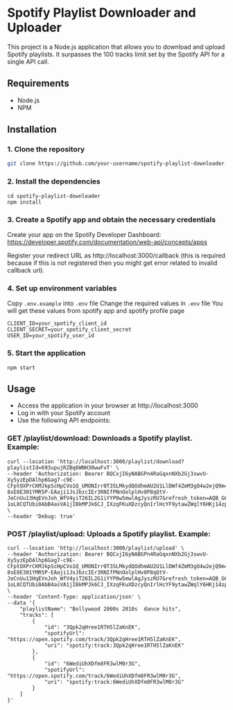 # Spotify Playlist Downloader and Uploader

This project is a Node.js application that allows you to download and upload Spotify playlists. It surpasses the 100 tracks limit set by the Spotify API for a single API call.

## Requirements

- Node.js 
- NPM 

## Installation

### 1. Clone the repository

```bash
git clone https://github.com/your-username/spotify-playlist-downloader.git
```

### 2. Install the dependencies

```
cd spotify-playlist-downloader
npm install
```

### 3. Create a Spotify app and obtain the necessary credentials

Create your app on the Spotify Developer Dashboard: https://developer.spotify.com/documentation/web-api/concepts/apps

Register your redirect URL as http://localhost:3000/callback
(this is required because if this is not registered then you might get error related to invalid callback url).


### 4. Set up environment variables
Copy `.env.example` into `.env` file
Change the required values in `.env` file
You will get these values from spotify app and spotify profile page

```
CLIENT_ID=your_spotify_client_id
CLIENT_SECRET=your_spotify_client_secret
USER_ID=your_spotify_user_id

```

### 5. Start the application

```
npm start
```

## Usage

- Access the application in your browser at http://localhost:3000
- Log in with your Spotify account
- Use the following API endpoints:

### GET /playlist/download: Downloads a Spotify playlist. Example:

```
curl --location 'http://localhost:3000/playlist/download?playlistId=693upujRZBq6WNH30wwFvT' \
--header 'Authorization: Bearer BQCxjI6yNABGPn4RaGqxnNXb2Gj3swvU-Xy5yzEpDAlhp6Gag7-c9E-CFptOXPrCKMJkpScHpCVo1Q_UMONIrr0T3SLMkydQOdhmAU2U1LlDWf4ZmM3gO4w2ejQ9m4XAY1AEsOyjW4y391GpsFGfXT2oaFdgo70zH3Npeb5Q7-8sE8E301YMR5P-EAaji1JsJbzcIEr3RNIfPNnOolplHv0P8qQtV-JeCnUu13HqEVnJoh_WfV4yiT26IL2G1iYYP0w5mwlAgJyszRU7&refresh_token=AQB_G61gpXxZW5b6BTu9p4IVMsCqlozLw0Kpb_Wmv1GVznkmn2dG-1oL8CQTUbi0AbB4asVA1jIBkMPJk6CJ_IXzqFKuXDzcyQnIrlHcYF9ytawZWqlY6HKj14zpaEH7vMk' \
--header 'Debug: true'
```


### POST /playlist/upload: Uploads a Spotify playlist. Example:


```
curl --location 'http://localhost:3000/playlist/upload' \
--header 'Authorization: Bearer BQCxjI6yNABGPn4RaGqxnNXb2Gj3swvU-Xy5yzEpDAlhp6Gag7-c9E-CFptOXPrCKMJkpScHpCVo1Q_UMONIrr0T3SLMkydQOdhmAU2U1LlDWf4ZmM3gO4w2ejQ9m4XAY1AEsOyjW4y391GpsFGfXT2oaFdgo70zH3Npeb5Q7-8sE8E301YMR5P-EAaji1JsJbzcIEr3RNIfPNnOolplHv0P8qQtV-JeCnUu13HqEVnJoh_WfV4yiT26IL2G1iYYP0w5mwlAgJyszRU7&refresh_token=AQB_G61gpXxZW5b6BTu9p4IVMsCqlozLw0Kpb_Wmv1GVznkmn2dG-1oL8CQTUbi0AbB4asVA1jIBkMPJk6CJ_IXzqFKuXDzcyQnIrlHcYF9ytawZWqlY6HKj14zpaEH7vMk' \
--header 'Content-Type: application/json' \
--data '{
    "playlistName": "Bollywood 2000s 2010s  dance hits",
    "tracks": [
        {
            "id": "3Qpk2qHree1RTH5lZaKnEK",
            "spotifyUrl": "https://open.spotify.com/track/3Qpk2qHree1RTH5lZaKnEK",
            "uri": "spotify:track:3Qpk2qHree1RTH5lZaKnEK"
        },
        {
            "id": "6WediUhXDfm8FR3wlM0r3G",
            "spotifyUrl": "https://open.spotify.com/track/6WediUhXDfm8FR3wlM0r3G",
            "uri": "spotify:track:6WediUhXDfm8FR3wlM0r3G"
        }
    ]
}'
```